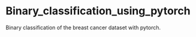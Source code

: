 # Binary_classification_using_pytorch
Binary classification of the breast cancer dataset with pytorch.

